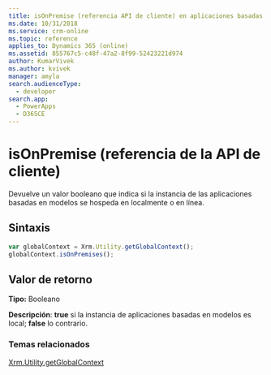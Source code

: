 ```yaml
---
title: isOnPremise (referencia API de cliente) en aplicaciones basadas en modelo| MicrosoftDocs
ms.date: 10/31/2018
ms.service: crm-online
ms.topic: reference
applies_to: Dynamics 365 (online)
ms.assetid: 855767c5-c48f-47a2-8f99-52423221d974
author: KumarVivek
ms.author: kvivek
manager: amyla
search.audienceType:
  - developer
search.app:
  - PowerApps
  - D365CE
---
```

# <a name="isonpremise-client-api-reference"></a>isOnPremise (referencia de la API de cliente)



Devuelve un valor booleano que indica si la instancia de las aplicaciones basadas en modelos se hospeda en localmente o en línea. 

## <a name="syntax"></a>Sintaxis

```JavaScript
var globalContext = Xrm.Utility.getGlobalContext();
globalContext.isOnPremises();
```

## <a name="return-value"></a>Valor de retorno

**Tipo:** Booleano

**Descripción**: **true** si la instancia de aplicaciones basadas en modelos es local; **false** lo contrario.

### <a name="related-topics"></a>Temas relacionados

[Xrm.Utility.getGlobalContext](../getGlobalContext.md)



